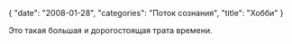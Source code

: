 {
"date": "2008-01-28",
"categories": "Поток сознания",
"title": "Хобби"
}

Это такая большая и дорогостоящая трата времени.
